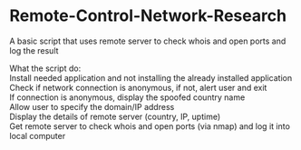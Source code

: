 # Remote-Control-Network-Research
A basic script that uses remote server to check whois and open ports and log the result  

What the script do:  
Install needed application and not installing the already installed application  
Check if network connection is anonymous, if not, alert user and exit  
If connection is anonymous, display the spoofed country name  
Allow user to specify the domain/IP address  
Display the details of remote server (country, IP, uptime)  
Get remote server to check whois and open ports (via nmap) and log it into local computer 

